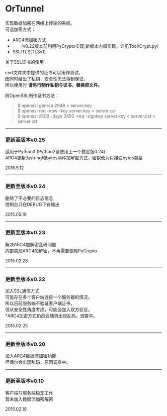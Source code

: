 # OrTunnel  
  
实现数据加密在网络上传输的系统。  
可选加密方式：  

* ARC4流加密方式  
* 　　(v0.22版本前利用PyCrypto实现,新版本内部实现。详见Tool/Crypt.py)  
* SSL/TLS(TLSv1)  
  
关于SSL证书的使用：  

cert文件夹中提供的证书可以用作测试，  
因同时给出了私钥，安全性无法得到保证，  
所以使用时 **请另行制作私钥与证书，替换原文件。**  
  
附OpenSSL制作证书方法：  

>$ openssl genrsa 2048 > server.key  
>$ openssl req -new -key server.key > server.csr  
>$ openssl x509 -days 3650 -req -signkey server.key < server.csr > server.crt  
  
----  
### 更新至版本v0.25  
  
适用于Python3 (Python2请使用上一个稳定版0.24)  
ARC4更新为string和bytes两种加解密方式，密钥改为只接受bytes类型  
  
2016.5.12  

----  
### 更新至版本v0.24  
  
删除了不必要的日志信息  
控制台只在DEBUG下有输出    
  
2015.05.19  

----  
### 更新至版本v0.23  
  
解决ARC4加解密乱码问题  
内部实现ARC4加解密，不再需要依赖PyCrypto  
  
2015.02.28  
  
----
### 更新至版本v0.22  
  
加入SSL通信方式  
可能存在多个客户端连接一个服务器的情况，  
所以目前服务端不验证客户端证书。  
但从安全性角度考虑，可能会加入双方验证。  
*ARC4加密方式仍然会随机出现乱码，调查中。  
  
2015.02.25  
  
----
### 更新至版本v0.20  
  
加入ARC4数据流加密功能  
但偶尔会出现乱码，原因调查中。  
  
----  
### 更新至版本v0.10   
  
客户端与服务端稳定工作  
暂未加入数据流加密解密  
  
2015.02.19  
  
  

